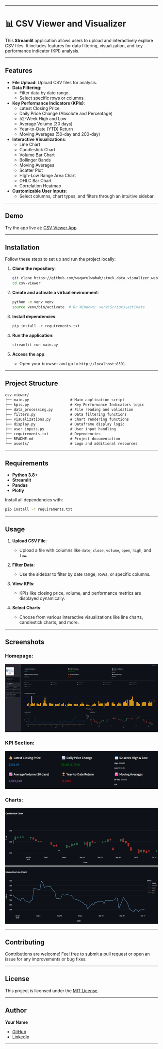 
---

# 📊 CSV Viewer and Visualizer

This **Streamlit** application allows users to upload and interactively explore CSV files. It includes features for data filtering, visualization, and key performance indicator (KPI) analysis.

---

## Features
- **File Upload**: Upload CSV files for analysis.
- **Data Filtering**:
  - Filter data by date range.
  - Select specific rows or columns.
- **Key Performance Indicators (KPIs)**:
  - Latest Closing Price
  - Daily Price Change (Absolute and Percentage)
  - 52-Week High and Low
  - Average Volume (30 days)
  - Year-to-Date (YTD) Return
  - Moving Averages (50-day and 200-day)
- **Interactive Visualizations**:
  - Line Chart
  - Candlestick Chart
  - Volume Bar Chart
  - Bollinger Bands
  - Moving Averages
  - Scatter Plot
  - High-Low Range Area Chart
  - OHLC Bar Chart
  - Correlation Heatmap
- **Customizable User Inputs**:
  - Select columns, chart types, and filters through an intuitive sidebar.

---

## Demo
Try the app live at: [CSV Viewer App](https://stockdata_visualizer_web_app.streamlit.app)

---

## Installation

Follow these steps to set up and run the project locally:

1. **Clone the repository**:
   ```bash
   git clone https://github.com/waqarulwahab/stock_data_visualizer_web_app.git
   cd csv-viewer
   ```

2. **Create and activate a virtual environment**:
   ```bash
   python -m venv venv
   source venv/bin/activate  # On Windows: venv\Scripts\activate
   ```

3. **Install dependencies**:
   ```bash
   pip install -r requirements.txt
   ```

4. **Run the application**:
   ```bash
   streamlit run main.py
   ```

5. **Access the app**:
   - Open your browser and go to `http://localhost:8501`.

---

## Project Structure

```
csv-viewer/
├── main.py                   # Main application script
├── kpis.py                   # Key Performance Indicators logic
├── data_processing.py        # File reading and validation
├── filters.py                # Data filtering functions
├── visualizations.py         # Chart rendering functions
├── display.py                # Dataframe display logic
├── user_inputs.py            # User input handling
├── requirements.txt          # Dependencies
├── README.md                 # Project documentation
└── assets/                   # Logo and additional resources
```

---

## Requirements

- **Python 3.8+**
- **Streamlit**
- **Pandas**
- **Plotly**

Install all dependencies with:
```bash
pip install -r requirements.txt
```

---

## Usage

1. **Upload CSV File**:
   - Upload a file with columns like `date`, `close`, `volume`, `open`, `high`, and `low`.

2. **Filter Data**:
   - Use the sidebar to filter by date range, rows, or specific columns.

3. **View KPIs**:
   - KPIs like closing price, volume, and performance metrics are displayed dynamically.

4. **Select Charts**:
   - Choose from various interactive visualizations like line charts, candlestick charts, and more.

---

## Screenshots

### Homepage:
![Homepage](assets/homepage.png)

### KPI Section:
![KPI Section](assets/kpis.png)

### Charts:
![Candlestick Chart](assets/candlestick_chart.png)
![Line Chart](assets/line_chart.png)

---

## Contributing

Contributions are welcome! Feel free to submit a pull request or open an issue for any improvements or bug fixes.

---

## License

This project is licensed under the [MIT License](LICENSE).

---

## Author

**Your Name**  
- [GitHub](https://github.com/waqarulwahab)  
- [LinkedIn](https://www.linkedin.com/in/waqar-ul-wahab-software-engineer)

---